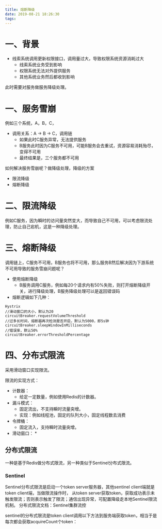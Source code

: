 ```yaml
---
title: 熔断降级
date: 2019-08-21 18:26:30
tags:
---
```


# 一、背景
* 线索系统调用更新权限接口，调用量过大，导致权限系统资源消耗过大
    * 线索系统业务受到影响
    * 权限系统无法对外提供服务
    * 其他系统业务然后都收到影响
    
此时需要对服务做服务降级处理。  

<!--more-->    

# 一、服务雪崩

例如三个系统，A，B，C，
* 调用关系：A -> B -> C，调用链
    * 如果此时C服务异常，无法提供服务
    * B服务此时因为C服务不可用，可能B服务会去重试，资源容易消耗殆尽，变得不可用
    * 最终结果是，三个服务都不可用
    
如何解决服务雪崩呢？做降级处理，降级的方案
* 限流降级
* 熔断降级

# 二、限流降级
例如C服务，因为瞬时的访问量突然变大，而导致自己不可用，可以考虑限流处理，防止自己宕机，这是一种降级处理。


# 三、熔断降级
调用链上，C服务不可用，B服务也将不可用，那么服务B然后解决因为下游系统不可用导致的服务雪崩问题呢？
* 使用熔断降级
    * B服务调用C服务，例如每20个请求内有50%失败，则打开熔断降级开关，进行降级处理，B服务降级处理可以是返回错误码
* 熔断逻辑如下几种：    
```
Hystrix
//滑动窗口的大小，默认为20
circuitBreaker.requestVolumeThreshold 
//过多长时间，熔断器再次检测是否开启，默认为5000，即5s钟
circuitBreaker.sleepWindowInMilliseconds 
//错误率，默认50%
circuitBreaker.errorThresholdPercentage
```

# 四、分布式限流
采用滑动窗口实现限流。

限流的实现方式：
* 计数器：
    * 给定一定数量，例如使用Redis的计数器。
* 漏斗模式：
    * 固定流出，不支持瞬时流量突增。
    * 实现：例如线程池，固定的队列大小，固定线程数去消费
* 令牌桶：
    * 固定流入，支持瞬时流量突增。
* 滑动窗口：
    * 



## 分布式限流
一种是基于Redis做分布式限流，另一种类似于Sentinel分布式限流。

### Sentinel
Sentinel分布式限流是启动一个token server服务器，其他sentinel client端就是token client端，当做限流操作时，
从token server获取token，获取成功表示未触发限流；否则表示触发了限流；通信出现异常，可配置降级走本地Sentinel限流机制。
分布式限流文档：Sentinel集群流控

sentinel的分布式限流是token client调用以下方法到服务端获取token，相当于是每次都会获取acquireCount个token：


